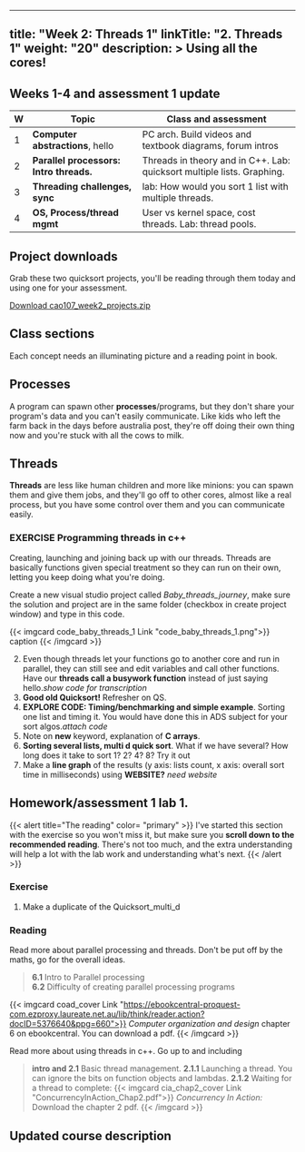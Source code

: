 
---
title: "Week 2: Threads 1"
linkTitle: "2. Threads 1"
weight: "20"
description: >
  Using all the cores!
---

## Weeks 1-4 and assessment 1 update

| W | **Topic**  | Class and assessment  |
|----|-------------- |-------  |
| 1 | **Computer abstractions**, hello | PC arch. Build videos and textbook diagrams, forum intros |
| 2 | **Parallel processors: Intro threads.** | Threads in theory and in C++. Lab: quicksort multiple lists. Graphing. |
| 3 | **Threading challenges, sync** | lab: How would you sort 1 list with multiple threads. |
| 4 | **OS, Process/thread mgmt** | User vs kernel space, cost threads. Lab: thread pools. |

## Project downloads

Grab these two quicksort projects, you'll be reading through them today and using one for your assessment.

<a class="btn btn-lg btn-primary mr-3 mb-4" href="cao107_week2_projects.zip" target="_blank">Download cao107_week2_projects.zip<i class="fas fa-arrow-alt-circle-right ml-2"></i></a>

## Class sections
Each concept needs an illuminating picture and a reading point in book.

## Processes
 A program can spawn other **processes**/programs, but they don't share your program's data and you can't easily communicate. Like kids who left the farm back in the days before australia post, they're off doing their own thing now and you're stuck with all the cows to milk.

## Threads

**Threads** are less like human children and more like minions: you can spawn them and give them jobs, and they'll go off to other cores, almost like a real process, but you have some control over them and you can communicate easily.


### EXERCISE Programming threads in c++
Creating, launching and joining back up with our threads.
Threads are basically functions given special treatment so they can run on their own, letting you keep doing what you're doing. 

Create a new visual studio project called _Baby\_threads\_journey_, make sure the solution and project are in the same folder (checkbox in create project window) and type in this code.

{{< imgcard code_baby_threads_1 Link "code_baby_threads_1.png">}}
caption
{{< /imgcard >}}

2. Even though threads let your functions go to another core and run in parallel, they can still see and edit variables and call other functions. Have our **threads call a busywork function** instead of just saying hello._show code for transcription_
1. **Good old Quicksort!** Refresher on QS.
1. **EXPLORE CODE: Timing/benchmarking and simple example**. Sorting one list and timing it. You would have done this in ADS subject for your sort algos._attach code_
2. Note on **new** keyword, explanation of **C arrays**.
1. **Sorting several lists, multi d quick sort**. What if we have several? How long does it take to sort 1? 2? 4? 8? Try it out 
1. Make a **line graph** of the results (y axis: lists count, x axis: overall sort time in milliseconds) using **WEBSITE?** _need website_

## Homework/assessment 1 lab 1.

{{< alert title="The reading" color= "primary" >}}
I've started this section with the exercise so you won't miss it, but make sure you **scroll down to the recommended reading**. There's not too much, and the extra understanding will help a lot with the lab work and understanding what's next.
{{< /alert >}}

### Exercise

1. Make a duplicate of the Quicksort_multi_d

### Reading
Read more about parallel processing and threads. Don't be put off by the maths, go for the overall ideas.
> **6.1** Intro to Parallel processing  
> **6.2** Difficulty of creating parallel processing programs

{{< imgcard coad_cover Link "https://ebookcentral-proquest-com.ezproxy.laureate.net.au/lib/think/reader.action?docID=5376640&ppg=660">}}
_Computer organization and design_ chapter 6 on ebookcentral. You can download a pdf.
{{< /imgcard >}}

Read more about using threads in c++. Go up to and including 
> **intro and 2.1** Basic thread management.
> **2.1.1** Launching a thread. You can ignore the bits on function objects and lambdas.
> **2.1.2** Waiting for a thread to complete:
{{< imgcard cia_chap2_cover Link "ConcurrencyInAction_Chap2.pdf">}}
_Concurrency In Action:_ Download the chapter 2 pdf.
{{< /imgcard >}}


## Updated course description


<!--
## std::Vectors vs basic C arrays

c arrays are declared in straight line, they're basicly direct access to memory without any help. Dangerous, clunky, but with blistering speed.

You declare an array like this:

```cpp
// Basic c style array to hold the player numbers 
// of 11 soccer players
int playerNumbers[11];

// You can of course use a variable to set array size.
int scoresToKeep = 8;
int bestScores[scoresToKeep];
```
A basic c array is just a place in memory, and a data type, plus a promise that the next x bits of contiguous memory are available for you to use.

{{< alert title="Definition: Contiguous" color= "primary" >}}
Contiguous means all in a row. For arrays, that means that the memory addresses are all sequential: your data won't be scattered around in memory.
{{< /alert >}}

### Locality
Data locality.
Accessing stuff sequentially in memory is fastest, because 1. all the computer has to do is add (1*data size) to the address and read what's there.

Image of memory with integers in it.

{{< alert title="The `new` keyword" color= "primary" >}}
`new` makes sure your new array or other object is declared in a part of your program's allocated memory called "dynamic" or "heap" memory. This can expand and shrink pretty easily.

The "stack" on the other hand, where your regular variables go, can _overflow_ if you put too much on it. That's bad. Thus the "stack overflow" website :D
{{< /alert >}}

-->

<!--<img src="link_warp.gif" width=640 />  
<br />
_Awesome effect or suspicious stalling? Both!_ -->